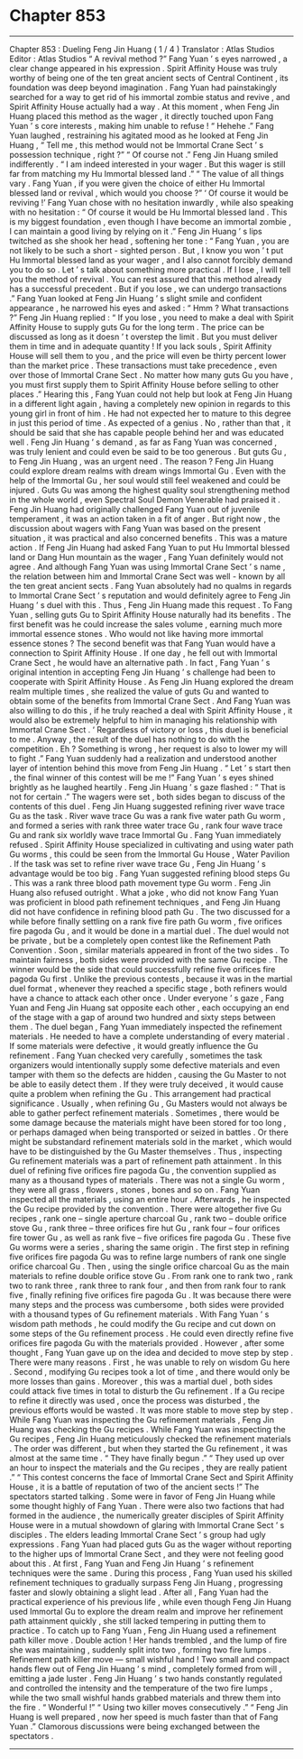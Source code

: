 
# Chapter 853


---

Chapter 853 : Dueling Feng Jin Huang ( 1 / 4 )
Translator :
Atlas Studios
Editor :
Atlas Studios
“ A revival method ?” Fang Yuan ’ s eyes narrowed , a clear change appeared in his expression .
Spirit Affinity House was truly worthy of being one of the ten great ancient sects of Central Continent , its foundation was deep beyond imagination .
Fang Yuan had painstakingly searched for a way to get rid of his immortal zombie status and revive , and Spirit Affinity House actually had a way .
At this moment , when Feng Jin Huang placed this method as the wager , it directly touched upon Fang Yuan ’ s core interests , making him unable to refuse !
“ Hehehe .” Fang Yuan laughed , restraining his agitated mood as he looked at Feng Jin Huang , “ Tell me , this method would not be Immortal Crane Sect ’ s possession technique , right ?”
“ Of course not .” Feng Jin Huang smiled indifferently .
“ I am indeed interested in your wager . But this wager is still far from matching my Hu Immortal blessed land .”
“ The value of all things vary . Fang Yuan , if you were given the choice of either Hu Immortal blessed land or revival , which would you choose ?”
‘ Of course it would be reviving !’ Fang Yuan chose with no hesitation inwardly , while also speaking with no hesitation : “ Of course it would be Hu Immortal blessed land . This is my biggest foundation , even though I have become an immortal zombie , I can maintain a good living by relying on it .”
Feng Jin Huang ’ s lips twitched as she shook her head , softening her tone : “ Fang Yuan , you are not likely to be such a short - sighted person . But , I know you won ’ t put Hu Immortal blessed land as your wager , and I also cannot forcibly demand you to do so . Let ’ s talk about something more practical . If I lose , I will tell you the method of revival . You can rest assured that this method already has a successful precedent . But if you lose , we can undergo transactions .”
Fang Yuan looked at Feng Jin Huang ’ s slight smile and confident appearance , he narrowed his eyes and asked : “ Hmm ? What transactions ?”
Feng Jin Huang replied : “ If you lose , you need to make a deal with Spirit Affinity House to supply guts Gu for the long term . The price can be discussed as long as it doesn ’ t overstep the limit . But you must deliver them in time and in adequate quantity ! If you lack souls , Spirit Affinity House will sell them to you , and the price will even be thirty percent lower than the market price . These transactions must take precedence , even over those of Immortal Crane Sect . No matter how many guts Gu you have , you must first supply them to Spirit Affinity House before selling to other places .”
Hearing this , Fang Yuan could not help but look at Feng Jin Huang in a different light again , having a completely new opinion in regards to this young girl in front of him .
He had not expected her to mature to this degree in just this period of time .
As expected of a genius .
No , rather than that , it should be said that she has capable people behind her and was educated well .
Feng Jin Huang ’ s demand , as far as Fang Yuan was concerned , was truly lenient and could even be said to be too generous .
But guts Gu , to Feng Jin Huang , was an urgent need .
The reason ?
Feng Jin Huang could explore dream realms with dream wings Immortal Gu . Even with the help of the Immortal Gu , her soul would still feel weakened and could be injured . Guts Gu was among the highest quality soul strengthening method in the whole world , even Spectral Soul Demon Venerable had praised it .
Feng Jin Huang had originally challenged Fang Yuan out of juvenile temperament , it was an action taken in a fit of anger .
But right now , the discussion about wagers with Fang Yuan was based on the present situation , it was practical and also concerned benefits . This was a mature action .
If Feng Jin Huang had asked Fang Yuan to put Hu Immortal blessed land or Dang Hun mountain as the wager , Fang Yuan definitely would not agree .
And although Fang Yuan was using Immortal Crane Sect ’ s name , the relation between him and Immortal Crane Sect was well - known by all the ten great ancient sects .
Fang Yuan absolutely had no qualms in regards to Immortal Crane Sect ’ s reputation and would definitely agree to Feng Jin Huang ’ s duel with this .
Thus , Feng Jin Huang made this request .
To Fang Yuan , selling guts Gu to Spirit Affinity House naturally had its benefits .
The first benefit was he could increase the sales volume , earning much more immortal essence stones . Who would not like having more immortal essence stones ?
The second benefit was that Fang Yuan would have a connection to Spirit Affinity House . If one day , he fell out with Immortal Crane Sect , he would have an alternative path .
In fact , Fang Yuan ’ s original intention in accepting Feng Jin Huang ’ s challenge had been to cooperate with Spirit Affinity House .
As Feng Jin Huang explored the dream realm multiple times , she realized the value of guts Gu and wanted to obtain some of the benefits from Immortal Crane Sect . And Fang Yuan was also willing to do this , if he truly reached a deal with Spirit Affinity House , it would also be extremely helpful to him in managing his relationship with Immortal Crane Sect .
‘ Regardless of victory or loss , this duel is beneficial to me . Anyway , the result of the duel has nothing to do with the competition . Eh ? Something is wrong , her request is also to lower my will to fight .”
Fang Yuan suddenly had a realization and understood another layer of intention behind this move from Feng Jin Huang .
“ Let ’ s start then , the final winner of this contest will be me !” Fang Yuan ’ s eyes shined brightly as he laughed heartily .
Feng Jin Huang ’ s gaze flashed : “ That is not for certain .”
The wagers were set , both sides began to discuss of the contents of this duel .
Feng Jin Huang suggested refining river wave trace Gu as the task . River wave trace Gu was a rank five water path Gu worm , and formed a series with rank three water trace Gu , rank four wave trace Gu and rank six worldly wave trace Immortal Gu .
Fang Yuan immediately refused .
Spirit Affinity House specialized in cultivating and using water path Gu worms , this could be seen from the Immortal Gu House , Water Pavilion .
If the task was set to refine river wave trace Gu , Feng Jin Huang ’ s advantage would be too big .
Fang Yuan suggested refining blood steps Gu .
This was a rank three blood path movement type Gu worm .
Feng Jin Huang also refused outright . What a joke , who did not know Fang Yuan was proficient in blood path refinement techniques , and Feng Jin Huang did not have confidence in refining blood path Gu .
The two discussed for a while before finally settling on a rank five fire path Gu worm , five orifices fire pagoda Gu , and it would be done in a martial duel .
The duel would not be private , but be a completely open contest like the Refinement Path Convention .
Soon , similar materials appeared in front of the two sides . To maintain fairness , both sides were provided with the same Gu recipe .
The winner would be the side that could successfully refine five orifices fire pagoda Gu first .
Unlike the previous contests , because it was in the martial duel format , whenever they reached a specific stage , both refiners would have a chance to attack each other once .
Under everyone ’ s gaze , Fang Yuan and Feng Jin Huang sat opposite each other , each occupying an end of the stage with a gap of around two hundred and sixty steps between them .
The duel began , Fang Yuan immediately inspected the refinement materials .
He needed to have a complete understanding of every material . If some materials were defective , it would greatly influence the Gu refinement .
Fang Yuan checked very carefully , sometimes the task organizers would intentionally supply some defective materials and even tamper with them so the defects are hidden , causing the Gu Master to not be able to easily detect them .
If they were truly deceived , it would cause quite a problem when refining the Gu .
This arrangement had practical significance .
Usually , when refining Gu , Gu Masters would not always be able to gather perfect refinement materials . Sometimes , there would be some damage because the materials might have been stored for too long , or perhaps damaged when being transported or seized in battles . Or there might be substandard refinement materials sold in the market , which would have to be distinguished by the Gu Master themselves .
Thus , inspecting Gu refinement materials was a part of refinement path attainment .
In this duel of refining five orifices fire pagoda Gu , the convention supplied as many as a thousand types of materials . There was not a single Gu worm , they were all grass , flowers , stones , bones and so on .
Fang Yuan inspected all the materials , using an entire hour .
Afterwards , he inspected the Gu recipe provided by the convention .
There were altogether five Gu recipes , rank one – single aperture charcoal Gu , rank two – double orifice stove Gu , rank three – three orifices fire hut Gu , rank four – four orifices fire tower Gu , as well as rank five – five orifices fire pagoda Gu .
These five Gu worms were a series , sharing the same origin .
The first step in refining five orifices fire pagoda Gu was to refine large numbers of rank one single orifice charcoal Gu . Then , using the single orifice charcoal Gu as the main materials to refine double orifice stove Gu . From rank one to rank two , rank two to rank three , rank three to rank four , and then from rank four to rank five , finally refining five orifices fire pagoda Gu .
It was because there were many steps and the process was cumbersome , both sides were provided with a thousand types of Gu refinement materials .
With Fang Yuan ’ s wisdom path methods , he could modify the Gu recipe and cut down on some steps of the Gu refinement process . He could even directly refine five orifices fire pagoda Gu with the materials provided .
However , after some thought , Fang Yuan gave up on the idea and decided to move step by step .
There were many reasons . First , he was unable to rely on wisdom Gu here . Second , modifying Gu recipes took a lot of time , and there would only be more losses than gains . Moreover , this was a martial duel , both sides could attack five times in total to disturb the Gu refinement . If a Gu recipe to refine it directly was used , once the process was disturbed , the previous efforts would be wasted . It was more stable to move step by step .
While Fang Yuan was inspecting the Gu refinement materials , Feng Jin Huang was checking the Gu recipes . While Fang Yuan was inspecting the Gu recipes , Feng Jin Huang meticulously checked the refinement materials .
The order was different , but when they started the Gu refinement , it was almost at the same time .
“ They have finally begun .”
“ They used up over an hour to inspect the materials and the Gu recipes , they are really patient .”
“ This contest concerns the face of Immortal Crane Sect and Spirit Affinity House , it is a battle of reputation of two of the ancient sects !”
The spectators started talking .
Some were in favor of Feng Jin Huang while some thought highly of Fang Yuan .
There were also two factions that had formed in the audience , the numerically greater disciples of Spirit Affinity House were in a mutual showdown of glaring with Immortal Crane Sect ’ s disciples . The elders leading Immortal Crane Sect ’ s group had ugly expressions . Fang Yuan had placed guts Gu as the wager without reporting to the higher ups of Immortal Crane Sect , and they were not feeling good about this .
At first , Fang Yuan and Feng Jin Huang ’ s refinement techniques were the same .
During this process , Fang Yuan used his skilled refinement techniques to gradually surpass Feng Jin Huang , progressing faster and slowly obtaining a slight lead .
After all , Fang Yuan had the practical experience of his previous life , while even though Feng Jin Huang used Immortal Gu to explore the dream realm and improve her refinement path attainment quickly , she still lacked tempering in putting them to practice .
To catch up to Fang Yuan , Feng Jin Huang used a refinement path killer move .
Double action !
Her hands trembled , and the lump of fire she was maintaining , suddenly split into two , forming two fire lumps .
Refinement path killer move — small wishful hand !
Two small and compact hands flew out of Feng Jin Huang ’ s mind , completely formed from will , emitting a jade luster .
Feng Jin Huang ’ s two hands constantly regulated and controlled the intensity and the temperature of the two fire lumps , while the two small wishful hands grabbed materials and threw them into the fire .
“ Wonderful !”
“ Using two killer moves consecutively .”
“ Feng Jin Huang is well prepared , now her speed is much faster than that of Fang Yuan .”
Clamorous discussions were being exchanged between the spectators .

---

